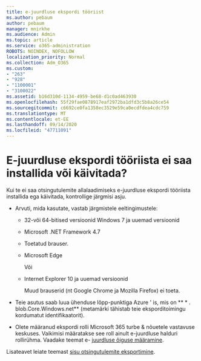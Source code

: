 ```yaml
---
title: e-juurdluse ekspordi tööriist
ms.author: pebaum
author: pebaum
manager: mnirkhe
ms.audience: Admin
ms.topic: article
ms.service: o365-administration
ROBOTS: NOINDEX, NOFOLLOW
localization_priority: Normal
ms.collection: Adm_O365
ms.custom:
- "263"
- "928"
- "1100001"
- "3100022"
ms.assetid: b16d310d-1134-4959-be68-d1c0ad463930
ms.openlocfilehash: 55f29fae0878917eaf2972ba1dfd3c5b8a26ce54
ms.sourcegitcommit: c6692ce0fa1358ec3529e59ca0ecdfdea4cdc759
ms.translationtype: MT
ms.contentlocale: et-EE
ms.lasthandoff: 09/14/2020
ms.locfileid: "47711091"
---
```

# <a name="cant-install-or-run-the-ediscovery-export-tool"></a>E-juurdluse ekspordi tööriista ei saa installida või käivitada?

Kui te ei saa otsingutulemite allalaadimiseks e-juurdluse ekspordi tööriista installida ega käivitada, kontrollige järgmisi asju.
  
- Arvuti, mida kasutate, vastab järgmistele eeltingimustele:

  - 32-või 64-bitised versioonid Windows 7 ja uuemad versioonid

  - Microsoft .NET Framework 4.7

  - Toetatud brauser.

  - Microsoft Edge

    Või

  - Internet Explorer 10 ja uuemad versioonid

    Muud brauserid (nt Google Chrome ja Mozilla Firefox) ei toeta.

- Teie asutus saab luua ühenduse lõpp-punktiga Azure ' is, mis on ** \* . blob.Core.Windows.net** (metamärki tähistab teie eksporditoimingu kordumatut identifikaatorit).

- Olete määranud ekspordi rolli Microsoft 365 turbe &amp; nõuetele vastavuse keskuses. Vaikimisi määratakse see roll ainult e-juurdluse halduri rollirühma. Vaadake teemat e- [juurdluse õiguse määramine](https://docs.microsoft.com/microsoft-365/compliance/assign-ediscovery-permissions).

Lisateavet leiate teemast [sisu otsingutulemite eksportimine](https://docs.microsoft.com/microsoft-365/compliance/export-search-results).
  